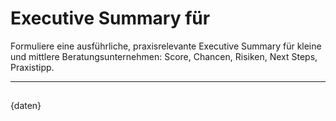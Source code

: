 # Executive Summary für 
Formuliere eine ausführliche, praxisrelevante Executive Summary für kleine und mittlere Beratungsunternehmen: Score, Chancen, Risiken, Next Steps, Praxistipp.

---

## 
{daten}